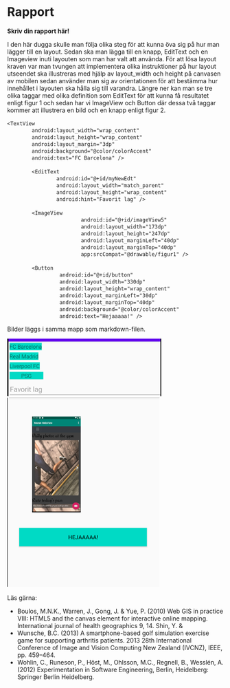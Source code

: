 
# Rapport

**Skriv din rapport här!**

I den här dugga skulle man följa olika steg för att kunna öva sig på hur man lägger till en layout.
Sedan ska man lägga till en knapp, EditText och en Imageview inuti layouten som man har valt att använda.
För att lösa layout kraven var man tvungen att implementera olika instruktioner på hur layout utseendet ska illustreras med hjälp av layout_width och height på canvasen av mobilen
sedan använder man sig av orientationen för att bestämma hur innehållet i layouten ska hålla sig till varandra.
Längre ner kan man se tre olika taggar med olika definition som EditText för att kunna få
resultatet enligt figur 1 och sedan har vi ImageView och Button där dessa två taggar kommer att illustrera en bild och en knapp enligt figur 2.

```
<TextView
        android:layout_width="wrap_content"
        android:layout_height="wrap_content"
        android:layout_margin="3dp"
        android:background="@color/colorAccent"
        android:text="FC Barcelona" />

        <EditText
                android:id="@+id/myNewEdt"
                android:layout_width="match_parent"
                android:layout_height="wrap_content"
                android:hint="Favorit lag" />

        <ImageView
                        android:id="@+id/imageView5"
                        android:layout_width="173dp"
                        android:layout_height="247dp"
                        android:layout_marginLeft="40dp"
                        android:layout_marginTop="40dp"
                        app:srcCompat="@drawable/figur1" />

        <Button
                 android:id="@+id/button"
                 android:layout_width="330dp"
                 android:layout_height="wrap_content"
                 android:layout_marginLeft="30dp"
                 android:layout_marginTop="40dp"
                 android:background="@color/colorAccent"
                 android:text="Hejaaaaa!" />
```

Bilder läggs i samma mapp som markdown-filen.

![](Figur1.png)
![](Figur2.png)

Läs gärna:

- Boulos, M.N.K., Warren, J., Gong, J. & Yue, P. (2010) Web GIS in practice VIII: HTML5 and the canvas element for interactive online mapping. International journal of health geographics 9, 14. Shin, Y. &
- Wunsche, B.C. (2013) A smartphone-based golf simulation exercise game for supporting arthritis patients. 2013 28th International Conference of Image and Vision Computing New Zealand (IVCNZ), IEEE, pp. 459–464.
- Wohlin, C., Runeson, P., Höst, M., Ohlsson, M.C., Regnell, B., Wesslén, A. (2012) Experimentation in Software Engineering, Berlin, Heidelberg: Springer Berlin Heidelberg.
